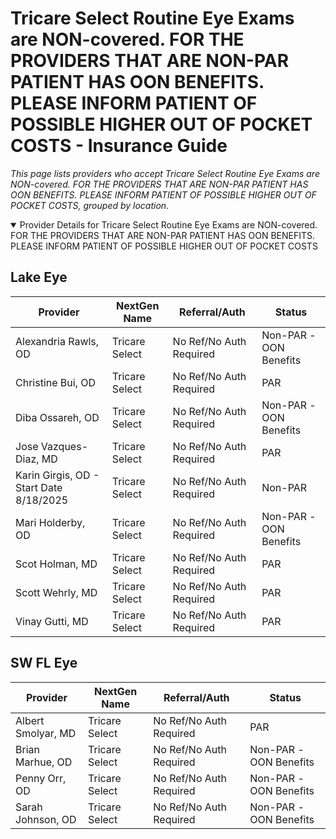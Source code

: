 # Tricare Select Routine Eye Exams are NON-covered. FOR THE PROVIDERS THAT ARE NON-PAR PATIENT HAS OON BENEFITS. PLEASE INFORM PATIENT OF POSSIBLE HIGHER OUT OF POCKET COSTS - Insurance Guide

*This page lists providers who accept Tricare Select Routine Eye Exams are NON-covered. FOR THE PROVIDERS THAT ARE NON-PAR PATIENT HAS OON BENEFITS. PLEASE INFORM PATIENT OF POSSIBLE HIGHER OUT OF POCKET COSTS, grouped by location.*

<details open><summary>Provider Details for Tricare Select Routine Eye Exams are NON-covered. FOR THE PROVIDERS THAT ARE NON-PAR PATIENT HAS OON BENEFITS. PLEASE INFORM PATIENT OF POSSIBLE HIGHER OUT OF POCKET COSTS</summary>

## Lake Eye 

| Provider | NextGen Name | Referral/Auth | Status |
|----------|-------------|--------------|--------|
| Alexandria Rawls, OD | Tricare Select | No Ref/No Auth Required | Non-PAR -OON Benefits |
| Christine Bui, OD | Tricare Select | No Ref/No Auth Required | PAR |
| Diba Ossareh, OD | Tricare Select | No Ref/No Auth Required | Non-PAR -OON Benefits |
| Jose Vazques-Diaz, MD | Tricare Select | No Ref/No Auth Required | PAR |
| Karin Girgis, OD - Start Date 8/18/2025 | Tricare Select | No Ref/No Auth Required | Non-PAR |
| Mari Holderby, OD | Tricare Select | No Ref/No Auth Required | Non-PAR -OON Benefits |
| Scot Holman, MD | Tricare Select | No Ref/No Auth Required | PAR |
| Scott Wehrly, MD | Tricare Select | No Ref/No Auth Required | PAR |
| Vinay Gutti, MD | Tricare Select | No Ref/No Auth Required | PAR |

## SW FL Eye

| Provider | NextGen Name | Referral/Auth | Status |
|----------|-------------|--------------|--------|
| Albert Smolyar, MD | Tricare Select | No Ref/No Auth Required | PAR |
| Brian Marhue, OD | Tricare Select | No Ref/No Auth Required | Non-PAR -OON Benefits |
| Penny Orr, OD | Tricare Select | No Ref/No Auth Required | Non-PAR -OON Benefits |
| Sarah Johnson, OD | Tricare Select | No Ref/No Auth Required | Non-PAR -OON Benefits |

</details>

